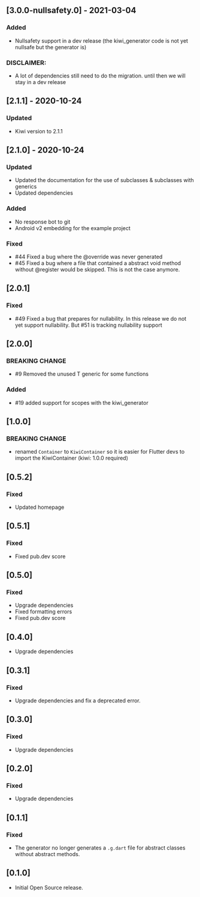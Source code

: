 ## [3.0.0-nullsafety.0] - 2021-03-04
### Added
- Nullsafety support in a dev release (the kiwi_generator code is not yet nullsafe but the generator is)

### DISCLAIMER:
- A lot of dependencies still need to do the migration. until then we will stay in a dev release

## [2.1.1] - 2020-10-24
### Updated
- Kiwi version to 2.1.1

## [2.1.0] - 2020-10-24
### Updated
- Updated the documentation for the use of subclasses & subclasses with generics
- Updated dependencies
### Added
- No response bot to git
- Android v2 embedding for the example project
### Fixed
- \#44 Fixed a bug where the @override was never generated
- \#45 Fixed a bug where a file that contained a abstract void method without @register would be skipped. This is not the case anymore. 

## [2.0.1]
### Fixed
- \#49 Fixed a bug that prepares for nullability. In this release we do not yet support nullability. But #51 is tracking nullability support

## [2.0.0]
### BREAKING CHANGE
- \#9 Removed the unused T generic for some functions
### Added
- \#19 added support for scopes with the kiwi_generator

## [1.0.0]
### BREAKING CHANGE
- renamed `Container` to `KiwiContainer` so it is easier for Flutter devs to import the KiwiContainer (kiwi: 1.0.0 required)

## [0.5.2]
### Fixed
- Updated homepage

## [0.5.1]
### Fixed
- Fixed pub.dev score

## [0.5.0]
### Fixed
- Upgrade dependencies
- Fixed formatting errors
- Fixed pub.dev score

## [0.4.0]
- Upgrade dependencies

## [0.3.1]
### Fixed
- Upgrade dependencies and fix a deprecated error.

## [0.3.0]
### Fixed
- Upgrade dependencies

## [0.2.0]
### Fixed
- Upgrade dependencies

## [0.1.1]
### Fixed
- The generator no longer generates a `.g.dart` file for abstract classes without abstract methods.

## [0.1.0]
- Initial Open Source release.
